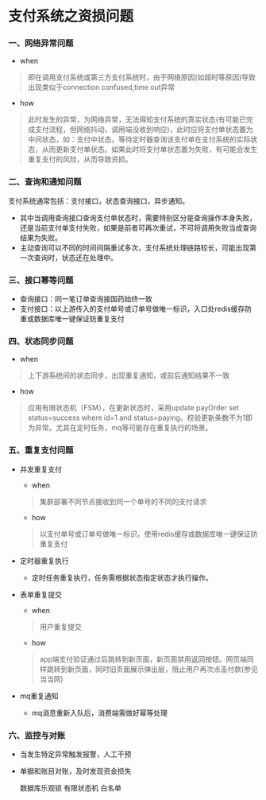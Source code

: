 # 支付系统之资损问题



### 一、网络异常问题
* when
>即在调用支付系统或第三方支付系统时，由于网络原因(如超时等原因)导致出现类似于connection confused,time out异常
* how
>此时发生的异常，为网络异常，无法得知支付系统的真实状态(有可能已完成支付流程，但网络抖动，调用端没收到响应)，此时应将支付单状态置为中间状态，如：支付中状态。等待定时器查询该支付单在支付系统的实际状态，从而更新支付单状态。如果此时将支付单状态置为失败，有可能会发生重复支付的风险，从而导致资损。


### 二、查询和通知问题
支付系统通常包括：支付接口，状态查询接口，异步通知。
* 其中当调用查询接口查询支付单状态时，需要特别区分是查询操作本身失败，还是当前支付单支付失败，如果是前者可再次重试，不可将调用失败当成查询结果为失败。
* 主动查询可以不同的时间间隔重试多次，支付系统处理链路较长，可能出现第一次查询时，状态还在处理中。

### 三、接口幂等问题
* 查询接口：同一笔订单查询接国药始终一致
* 支付接口：以上游传入的支付单号或订单号做唯一标识，入口处redis缓存防重或数据库唯一键保证防重复支付

### 四、状态同步问题
* when
>上下游系统间的状态同步，出现重复通知，或前后通知结果不一致
* how
>应用有限状态机（FSM），在更新状态时，采用update payOrder set status=success where id=1 and status=paying。校验更新条数不为1即为异常。尤其在定时任务，mq等可能存在重复执行的场景。

### 五、重复支付问题
* 并发重复支付
    * when
    >集群部署不同节点接收到同一个单号的不同的支付请求
    * how
    >以支付单号或订单号做唯一标识，使用redis缓存或数据库唯一键保证防重复支付

* 定时器重复执行
    * 定时任务重复执行，任务需根据状态指定状态才执行操作。

* 表单重复提交
    * when
    >用户重复提交
    * how
    >app端支付验证通过后跳转到新页面，新页面禁用返回按钮。网页端同样跳转到新页面，同时旧页面展示弹出层，阻止用户再次点击付款(参见当当网)
* mq重复通知
    * mq消息重新入队后，消费端需做好幂等处理

### 六、监控与对账
* 当发生特定异常触发报警，人工干预
* 单据和账目对账，及时发现资金损失


    数据库乐观锁 有限状态机 白名单



 

